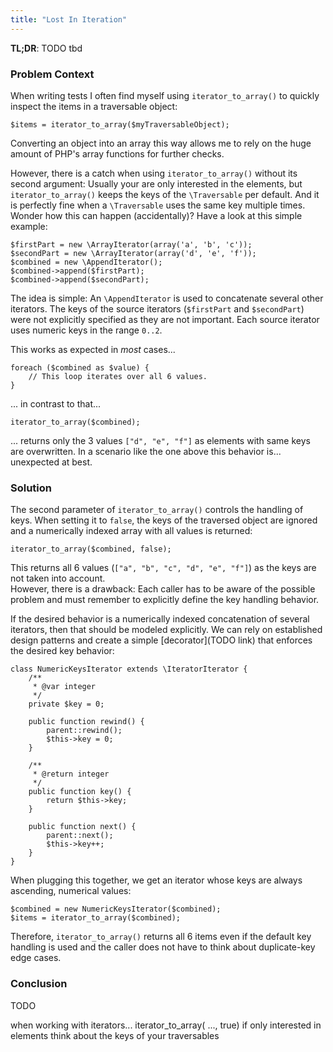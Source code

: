 ```yaml
---
title: "Lost In Iteration"
---
```


**TL;DR**: TODO tbd

### Problem Context ###

When writing tests I often find myself using ``iterator_to_array()`` to quickly inspect the items in a traversable object:

    $items = iterator_to_array($myTraversableObject);

Converting an object into an array this way allows me to rely on the huge amount of PHP's array functions for further checks.

However, there is a catch when using ``iterator_to_array()`` without its second argument: Usually your are only interested in the elements, but ``iterator_to_array()`` keeps the keys of the ``\Traversable`` per default. And it is perfectly fine when a ``\Traversable`` uses the same key multiple times.  
Wonder how this can happen (accidentally)? Have a look at this simple example:
 
    $firstPart = new \ArrayIterator(array('a', 'b', 'c'));
    $secondPart = new \ArrayIterator(array('d', 'e', 'f'));
    $combined = new \AppendIterator();
    $combined->append($firstPart);
    $combined->append($secondPart);
 
The idea is simple: An ``\AppendIterator`` is used to concatenate several other iterators. The keys of the source iterators (``$firstPart`` and ``$secondPart``) were not explicitly specified as they are not important. Each source iterator uses numeric keys in the range ``0..2``.

This works as expected in *most* cases...

    foreach ($combined as $value) {
        // This loop iterates over all 6 values.
    }

... in contrast to that...

    iterator_to_array($combined);
 
... returns only the 3 values ``["d", "e", "f"]`` as elements with same keys are overwritten.
In a scenario like the one above this behavior is... unexpected at best. 

### Solution ###

The second parameter of ``iterator_to_array()`` controls the handling of keys. When setting it to ``false``, the keys of the traversed object are ignored and a numerically indexed array with all values is returned:

    iterator_to_array($combined, false);

This returns all 6 values (``["a", "b", "c", "d", "e", "f"]``) as the keys are not taken into account.  
However, there is a drawback: Each caller has to be aware of the possible problem and must remember to explicitly define the key handling behavior.

If the desired behavior is a numerically indexed concatenation of several iterators, then that should be modeled explicitly. We can rely on established design patterns and create a simple [decorator](TODO link) that enforces the desired key behavior:

    class NumericKeysIterator extends \IteratorIterator {
        /**
         * @var integer
         */
        private $key = 0;
    
        public function rewind() {
            parent::rewind();
            $this->key = 0;
        }
    
        /**
         * @return integer
         */
        public function key() {
            return $this->key;
        }
        
        public function next() {
            parent::next();
            $this->key++;
        }
    }

When plugging this together, we get an iterator whose keys are always ascending, numerical values:

    $combined = new NumericKeysIterator($combined);
    $items = iterator_to_array($combined);
    
Therefore, ``iterator_to_array()`` returns all 6 items even if the default key handling is used and the caller does not have to think about duplicate-key edge cases.

### Conclusion ###

TODO

when working with iterators...
iterator_to_array( ..., true) if only interested in elements
think about the keys of your traversables
